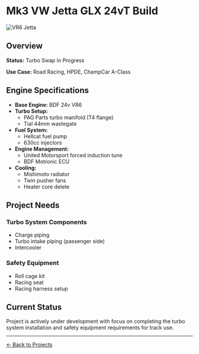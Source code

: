 # Mk3 VW Jetta GLX 24vT Build

![VR6 Jetta](../assets/images/vr6.jpg)

## Overview

**Status:** Turbo Swap in Progress

**Use Case:** Road Racing, HPDE, ChampCar A-Class

## Engine Specifications
- **Base Engine:** BDF 24v VR6
- **Turbo Setup:**
  - PAG Parts turbo manifold (T4 flange)
  - Tial 44mm wastegate
- **Fuel System:**
  - Hellcat fuel pump
  - 630cc injectors
- **Engine Management:**
  - United Motorsport forced induction tune
  - BDF Motronic ECU
- **Cooling:**
  - Mishimoto radiator
  - Twin pusher fans
  - Heater core delete

## Project Needs
### Turbo System Components
- Charge piping
- Turbo intake piping (passenger side)
- Intercooler

### Safety Equipment
- Roll cage kit
- Racing seat
- Racing harness setup

## Current Status
Project is actively under development with focus on completing the turbo system installation and safety equipment requirements for track use.

---
[← Back to Projects](../README.md)
